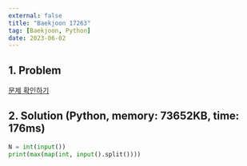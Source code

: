 ```yaml
---
external: false
title: "Baekjoon 17263"
tag: [Baekjoon, Python]
date: 2023-06-02
---
```


## 1. Problem

[문제 확인하기](https://www.acmicpc.net/problem/17263)

## 2. Solution (Python, memory: 73652KB, time: 176ms)

```python
N = int(input())
print(max(map(int, input().split())))
```
